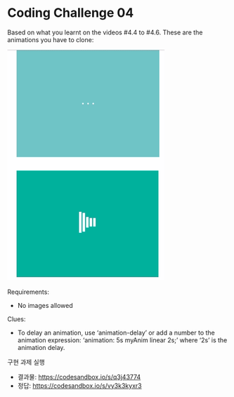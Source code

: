 # Coding Challenge 04

Based on what you learnt on the videos #4.4 to #4.6.
These are the animations you have to clone:

![image1](./image/screenshot.gif)

Requirements:

- No images allowed

Clues:

- To delay an animation, use ‘animation-delay’ or add a number to the animation expression: ‘animation: 5s myAnim linear 2s;’ where ‘2s’ is the animation delay.

구현 과제 실행

- 결과물: https://codesandbox.io/s/q3j43774
- 정답: https://codesandbox.io/s/vy3k3kyxr3
